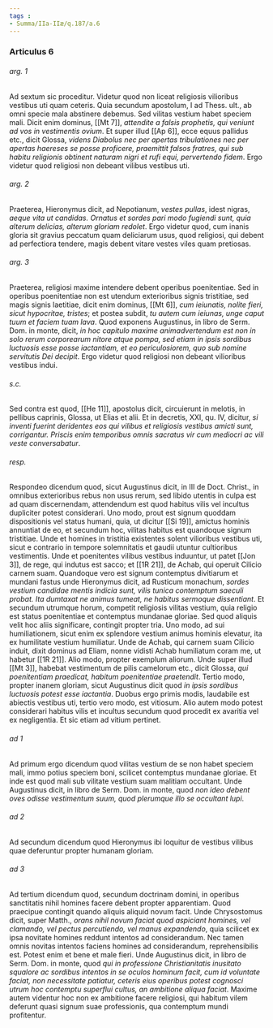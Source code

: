 ```yaml
---
tags : 
- Summa/IIa-IIæ/q.187/a.6
---
```


### Articulus 6

###### arg. 1
Ad sextum sic proceditur. Videtur quod non liceat religiosis vilioribus vestibus uti quam ceteris. Quia secundum apostolum, I ad Thess. ult., ab omni specie mala abstinere debemus. Sed vilitas vestium habet speciem mali. Dicit enim dominus, [[Mt 7]], *attendite a falsis prophetis, qui veniunt ad vos in vestimentis ovium*. Et super illud [[Ap 6]], ecce equus pallidus etc., dicit Glossa, *videns Diabolus nec per apertas tribulationes nec per apertas haereses se posse proficere, praemittit falsos fratres, qui sub habitu religionis obtinent naturam nigri et rufi equi, pervertendo fidem*. Ergo videtur quod religiosi non debeant vilibus vestibus uti.

###### arg. 2
Praeterea, Hieronymus dicit, ad Nepotianum, *vestes pullas*, idest nigras, *aeque vita ut candidas. Ornatus et sordes pari modo fugiendi sunt, quia alterum delicias, alterum gloriam redolet*. Ergo videtur quod, cum inanis gloria sit gravius peccatum quam deliciarum usus, quod religiosi, qui debent ad perfectiora tendere, magis debent vitare vestes viles quam pretiosas.

###### arg. 3
Praeterea, religiosi maxime intendere debent operibus poenitentiae. Sed in operibus poenitentiae non est utendum exterioribus signis tristitiae, sed magis signis laetitiae, dicit enim dominus, [[Mt 6]], *cum ieiunatis, nolite fieri, sicut hypocritae, tristes*; et postea subdit, *tu autem cum ieiunas, unge caput tuum et faciem tuam lava*. Quod exponens Augustinus, in libro de Serm. Dom. in monte, dicit, *in hoc capitulo maxime animadvertendum est non in solo rerum corporearum nitore atque pompa, sed etiam in ipsis sordibus luctuosis esse posse iactantiam, et eo periculosiorem, quo sub nomine servitutis Dei decipit*. Ergo videtur quod religiosi non debeant vilioribus vestibus indui.

###### s.c.
Sed contra est quod, [[He 11]], apostolus dicit, circuierunt in melotis, in pellibus caprinis, Glossa, ut Elias et alii. Et in decretis, XXI, qu. IV, dicitur, *si inventi fuerint deridentes eos qui vilibus et religiosis vestibus amicti sunt, corrigantur. Priscis enim temporibus omnis sacratus vir cum mediocri ac vili veste conversabatur*.

###### resp.
Respondeo dicendum quod, sicut Augustinus dicit, in III de Doct. Christ., in omnibus exterioribus rebus non usus rerum, sed libido utentis in culpa est ad quam discernendam, attendendum est quod habitus vilis vel incultus dupliciter potest considerari. Uno modo, prout est signum quoddam dispositionis vel status humani, quia, ut dicitur [[Si 19]], amictus hominis annuntiat de eo, et secundum hoc, vilitas habitus est quandoque signum tristitiae. Unde et homines in tristitia existentes solent vilioribus vestibus uti, sicut e contrario in tempore solemnitatis et gaudii utuntur cultioribus vestimentis. Unde et poenitentes vilibus vestibus induuntur, ut patet [[Jon 3]], de rege, qui indutus est sacco; et [[1R 21]], de Achab, qui operuit Cilicio carnem suam. Quandoque vero est signum contemptus divitiarum et mundani fastus unde Hieronymus dicit, ad Rusticum monachum, *sordes vestium candidae mentis indicia sunt, vilis tunica contemptum saeculi probat. Ita dumtaxat ne animus tumeat, ne habitus sermoque dissentiant*. Et secundum utrumque horum, competit religiosis vilitas vestium, quia religio est status poenitentiae et contemptus mundanae gloriae. Sed quod aliquis velit hoc aliis significare, contingit propter tria. Uno modo, ad sui humiliationem, sicut enim ex splendore vestium animus hominis elevatur, ita ex humilitate vestium humiliatur. Unde de Achab, qui carnem suam Cilicio induit, dixit dominus ad Eliam, nonne vidisti Achab humiliatum coram me, ut habetur [[1R 21]]. Alio modo, propter exemplum aliorum. Unde super illud [[Mt 3]], habebat vestimentum de pilis camelorum etc., dicit Glossa, *qui poenitentiam praedicat, habitum poenitentiae praetendit*. Tertio modo, propter inanem gloriam, sicut Augustinus dicit quod *in ipsis sordibus luctuosis potest esse iactantia*. Duobus ergo primis modis, laudabile est abiectis vestibus uti, tertio vero modo, est vitiosum. Alio autem modo potest considerari habitus vilis et incultus secundum quod procedit ex avaritia vel ex negligentia. Et sic etiam ad vitium pertinet.

###### ad 1
Ad primum ergo dicendum quod vilitas vestium de se non habet speciem mali, immo potius speciem boni, scilicet contemptus mundanae gloriae. Et inde est quod mali sub vilitate vestium suam malitiam occultant. Unde Augustinus dicit, in libro de Serm. Dom. in monte, quod *non ideo debent oves odisse vestimentum suum, quod plerumque illo se occultant lupi*.

###### ad 2
Ad secundum dicendum quod Hieronymus ibi loquitur de vestibus vilibus quae deferuntur propter humanam gloriam.

###### ad 3
Ad tertium dicendum quod, secundum doctrinam domini, in operibus sanctitatis nihil homines facere debent propter apparentiam. Quod praecipue contingit quando aliquis aliquid novum facit. Unde Chrysostomus dicit, super Matth., *orans nihil novum faciat quod aspiciant homines, vel clamando, vel pectus percutiendo, vel manus expandendo*, quia scilicet ex ipsa novitate homines reddunt intentos ad considerandum. Nec tamen omnis novitas intentos faciens homines ad considerandum, reprehensibilis est. Potest enim et bene et male fieri. Unde Augustinus dicit, in libro de Serm. Dom. in monte, quod *qui in professione Christianitatis inusitato squalore ac sordibus intentos in se oculos hominum facit, cum id voluntate faciat, non necessitate patiatur, ceteris eius operibus potest cognosci utrum hoc contemptu superflui cultus, an ambitione aliqua faciat*. Maxime autem videntur hoc non ex ambitione facere religiosi, qui habitum vilem deferunt quasi signum suae professionis, qua contemptum mundi profitentur.

